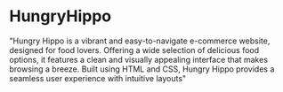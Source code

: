 # HungryHippo
"Hungry Hippo is a vibrant and easy-to-navigate e-commerce website, designed for food lovers. Offering a wide selection of delicious food options, it features a clean and visually appealing interface that makes browsing a breeze. Built using HTML and CSS, Hungry Hippo provides a seamless user experience with intuitive layouts"
